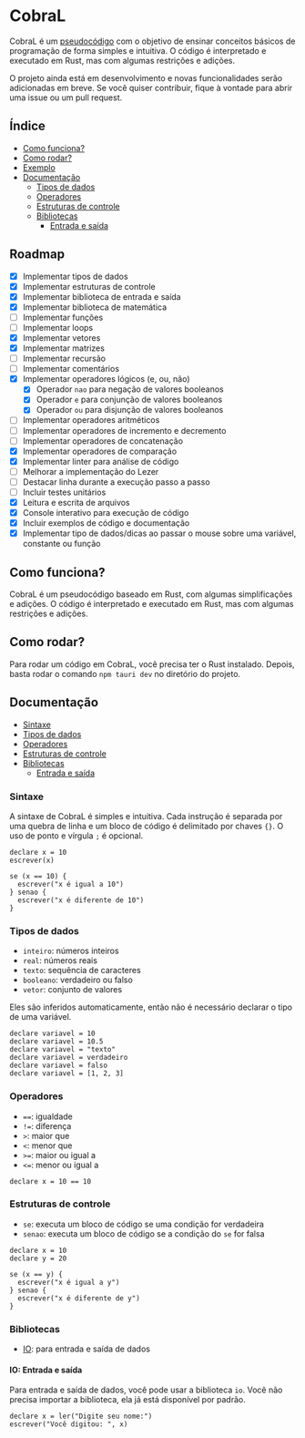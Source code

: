 # CobraL

CobraL é um [pseudocódigo](https://pt.wikipedia.org/wiki/Pseudoc%C3%B3digo) com o objetivo de ensinar conceitos básicos de programação de forma simples e intuitiva. O código é interpretado e executado em Rust, mas com algumas restrições e adições.

O projeto ainda está em desenvolvimento e novas funcionalidades serão adicionadas em breve. Se você quiser contribuir, fique à vontade para abrir uma issue ou um pull request.

## Índice

- [Como funciona?](#como-funciona)
- [Como rodar?](#como-rodar)
- [Exemplo](#exemplo)
- [Documentação](#documentação)
  - [Tipos de dados](#tipos-de-dados)
  - [Operadores](#operadores)
  - [Estruturas de controle](#estruturas-de-controle)
  - [Bibliotecas](#bibliotecas)
    - [Entrada e saída](#entrada-e-saída)

## Roadmap

- [x] Implementar tipos de dados
- [x] Implementar estruturas de controle
- [x] Implementar biblioteca de entrada e saída
- [x] Implementar biblioteca de matemática
- [ ] Implementar funções
- [ ] Implementar loops
- [x] Implementar vetores
- [x] Implementar matrizes
- [ ] Implementar recursão
- [ ] Implementar comentários
- [x] Implementar operadores lógicos (e, ou, não)
  - [x] Operador `nao` para negação de valores booleanos
  - [x] Operador `e` para conjunção de valores booleanos
  - [x] Operador `ou` para disjunção de valores booleanos
- [ ] Implementar operadores aritméticos
- [ ] Implementar operadores de incremento e decremento
- [ ] Implementar operadores de concatenação
- [x] Implementar operadores de comparação
- [x] Implementar linter para análise de código
- [ ] Melhorar a implementação do Lezer
- [ ] Destacar linha durante a execução passo a passo
- [ ] Incluir testes unitários
- [x] Leitura e escrita de arquivos
- [x] Console interativo para execução de código
- [x] Incluir exemplos de código e documentação
- [x] Implementar tipo de dados/dicas ao passar o mouse sobre uma variável, constante ou função

## Como funciona?

CobraL é um pseudocódigo baseado em Rust, com algumas simplificações e adições. O código é interpretado e executado em Rust, mas com algumas restrições e adições.

## Como rodar?

Para rodar um código em CobraL, você precisa ter o Rust instalado. Depois, basta rodar o comando `npm tauri dev` no diretório do projeto.

## Documentação

- [Sintaxe](#sintaxe)
- [Tipos de dados](#tipos-de-dados)
- [Operadores](#operadores)
- [Estruturas de controle](#estruturas-de-controle)
- [Bibliotecas](#bibliotecas)
  - [Entrada e saída](#io-entrada-e-saída)

### Sintaxe

A sintaxe de CobraL é simples e intuitiva. Cada instrução é separada por uma quebra de linha e um bloco de código é delimitado por chaves `{}`.
O uso de ponto e vírgula `;` é opcional.

```cobral
declare x = 10
escrever(x)

se (x == 10) {
  escrever("x é igual a 10")
} senao {
  escrever("x é diferente de 10")
}
```

### Tipos de dados

- `inteiro`: números inteiros
- `real`: números reais
- `texto`: sequência de caracteres
- `booleano`: verdadeiro ou falso
- `vetor`: conjunto de valores

Eles são inferidos automaticamente, então não é necessário declarar o tipo de uma variável.

```cobral
declare variavel = 10
declare variavel = 10.5
declare variavel = "texto"
declare variavel = verdadeiro
declare variavel = falso
declare variavel = [1, 2, 3]
```

### Operadores

- `==`: igualdade
- `!=`: diferença
- `>`: maior que
- `<`: menor que
- `>=`: maior ou igual a
- `<=`: menor ou igual a

```cobral
declare x = 10 == 10
```

### Estruturas de controle

- `se`: executa um bloco de código se uma condição for verdadeira
- `senao`: executa um bloco de código se a condição do `se` for falsa

```cobral
declare x = 10
declare y = 20

se (x == y) {
  escrever("x é igual a y")
} senao {
  escrever("x é diferente de y")
}
```

### Bibliotecas

- [IO](#io-entrada-e-saída): para entrada e saída de dados

#### IO: Entrada e saída

Para entrada e saída de dados, você pode usar a biblioteca `io`.
Você não precisa importar a biblioteca, ela já está disponível por padrão.

```cobral
declare x = ler("Digite seu nome:")
escrever("Você digitou: ", x)
```
